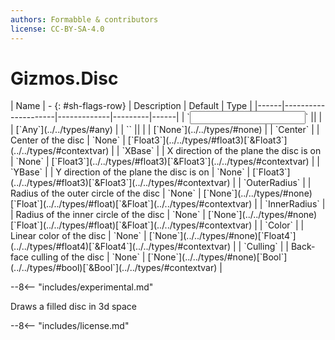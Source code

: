 ```yaml
---
authors: Formabble & contributors
license: CC-BY-SA-4.0
---
```



# Gizmos.Disc

<div class="sh-parameters" markdown="1">
| Name | - {: #sh-flags-row} | Description | Default | Type |
|------|---------------------|-------------|---------|------|
| `<input>` || | | [`Any`](../../types/#any) |
| `<output>` || | | [`None`](../../types/#none) |
| `Center` |  | Center of the disc | `None` | [`Float3`](../../types/#float3)[`&Float3`](../../types/#contextvar) |
| `XBase` |  | X direction of the plane the disc is on | `None` | [`Float3`](../../types/#float3)[`&Float3`](../../types/#contextvar) |
| `YBase` |  | Y direction of the plane the disc is on | `None` | [`Float3`](../../types/#float3)[`&Float3`](../../types/#contextvar) |
| `OuterRadius` |  | Radius of the outer circle of the disc | `None` | [`None`](../../types/#none)[`Float`](../../types/#float)[`&Float`](../../types/#contextvar) |
| `InnerRadius` |  | Radius of the inner circle of the disc | `None` | [`None`](../../types/#none)[`Float`](../../types/#float)[`&Float`](../../types/#contextvar) |
| `Color` |  | Linear color of the disc | `None` | [`None`](../../types/#none)[`Float4`](../../types/#float4)[`&Float4`](../../types/#contextvar) |
| `Culling` |  | Back-face culling of the disc | `None` | [`None`](../../types/#none)[`Bool`](../../types/#bool)[`&Bool`](../../types/#contextvar) |

</div>

--8<-- "includes/experimental.md"

Draws a filled disc in 3d space

--8<-- "includes/license.md"

